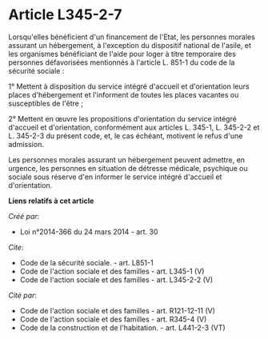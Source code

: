 # Article L345-2-7

Lorsqu'elles bénéficient d'un financement de l'Etat, les personnes morales assurant un hébergement, à l'exception du
dispositif national de l'asile, et les organismes bénéficiant de l'aide pour loger à titre temporaire des personnes
défavorisées mentionnés à l'article L. 851-1 du code de la sécurité sociale : 

1° Mettent à disposition du service intégré d'accueil et d'orientation leurs places d'hébergement et l'informent de toutes
les places vacantes ou susceptibles de l'être ; 

2° Mettent en œuvre les propositions d'orientation du service intégré d'accueil et d'orientation, conformément aux articles
L. 345-1, L. 345-2-2 et L. 345-2-3 du présent code, et, le cas échéant, motivent le refus d'une admission. 

Les personnes morales assurant un hébergement peuvent admettre, en urgence, les personnes en situation de détresse médicale,
psychique ou sociale sous réserve d'en informer le service intégré d'accueil et d'orientation.

**Liens relatifs à cet article**

_Créé par_:

  - Loi n°2014-366 du 24 mars 2014 - art. 30

_Cite_:

  - Code de la sécurité sociale. - art. L851-1
  - Code de l'action sociale et des familles - art. L345-1 (V)
  - Code de l'action sociale et des familles - art. L345-2-2 (V)

_Cité par_:

  - Code de l'action sociale et des familles - art. R121-12-11 (V)
  - Code de l'action sociale et des familles - art. R345-4 (V)
  - Code de la construction et de l'habitation. - art. L441-2-3 (VT)
